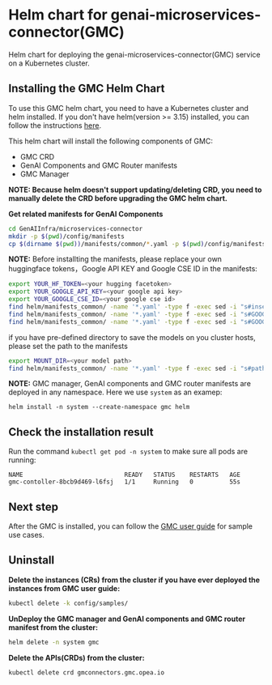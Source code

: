 # Helm chart for genai-microservices-connector(GMC)

Helm chart for deploying the genai-microservices-connector(GMC) service on a Kubernetes cluster.

## Installing the GMC Helm Chart

To use this GMC helm chart, you need to have a Kubernetes cluster and helm installed. If you don't have helm(version >= 3.15) installed, you can follow the instructions [here](https://helm.sh/docs/intro/install/).

This helm chart will install the following components of GMC:

- GMC CRD
- GenAI Components and GMC Router manifests
- GMC Manager

**NOTE: Because helm doesn't support updating/deleting CRD, you need to manually delete the CRD before upgrading the GMC helm chart.**

**Get related manifests for GenAI Components**

```sh
cd GenAIInfra/microservices-connector
mkdir -p $(pwd)/config/manifests
cp $(dirname $(pwd))/manifests/common/*.yaml -p $(pwd)/config/manifests/
```

**NOTE:**
Before installting the manifests, please replace your own huggingface tokens，Google API KEY and Google CSE ID in the manifests:

```sh
export YOUR_HF_TOKEN=<your hugging facetoken>
export YOUR_GOOGLE_API_KEY=<your google api key>
export YOUR_GOOGLE_CSE_ID=<your google cse id>
find helm/manifests_common/ -name '*.yaml' -type f -exec sed -i "s#insert-your-huggingface-token-here#$YOUR_HF_TOKEN#g" {} \;
find helm/manifests_common/ -name '*.yaml' -type f -exec sed -i "s#GOOGLE_API_KEY:.*#GOOGLE_API_KEY: "$YOUR_GOOGLE_API_KEY"#g" {} \;
find helm/manifests_common/ -name '*.yaml' -type f -exec sed -i "s#GOOGLE_CSE_ID:.*#GOOGLE_CSE_ID: "$YOUR_GOOGLE_CSE_ID"#g" {} \;
```

if you have pre-defined directory to save the models on you cluster hosts, please set the path to the manifests

```sh
export MOUNT_DIR=<your model path>
find helm/manifests_common/ -name '*.yaml' -type f -exec sed -i "s#path: /mnt/opea-models#path: $MOUNT_DIR#g" {} \;
```

**NOTE:**
GMC manager, GenAI components and GMC router manifests are deployed in any namespace. Here we use `system` as an examep:

```console
helm install -n system --create-namespace gmc helm
```

## Check the installation result

Run the command `kubectl get pod -n system` to make sure all pods are running:

```
NAME                            READY   STATUS    RESTARTS   AGE
gmc-contoller-8bcb9d469-l6fsj   1/1     Running   0          55s
```

## Next step

After the GMC is installed, you can follow the [GMC user guide](../usage_guide.md) for sample use cases.

## Uninstall

**Delete the instances (CRs) from the cluster if you have ever deployed the instances from GMC user guide:**

```sh
kubectl delete -k config/samples/
```

**UnDeploy the GMC manager and GenAI components and GMC router manifest from the cluster:**

```sh
helm delete -n system gmc
```

**Delete the APIs(CRDs) from the cluster:**

```sh
kubectl delete crd gmconnectors.gmc.opea.io
```
